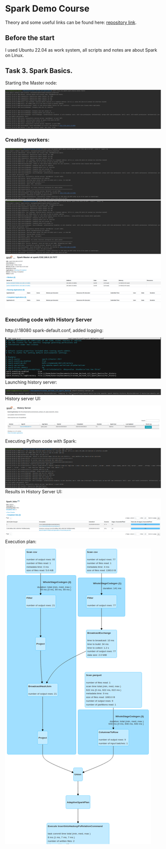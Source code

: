 # Spark Demo Course

Theory and some useful links can be found here: [repository link](https://github.com/andrewD46/spark_demo_course/tree/main).

## Before the start
I used Ubuntu 22.04 as work system, all scripts and notes are about Spark on Linux.

## Task 3. Spark Basics.
Starting the Master node:

![img_1.png](images/img_1.png)

### Creating workers:
![img_2.png](images/img_2.png)
![img_3.png](images/img_3.png)
![img_4.png](images/img_4.png)

### Executing code with History Server
http://<server-url>:18080
spark-default.conf, added logging:

![img_5.png](images/img_5.png)
Launching history server:

![img_6.png](images/img_6.png)
History server UI:

![img_7.png](images/img_7.png)
Executing Python code with Spark:

![img_9.png](images/img_9.png)
Results in History Server UI:

![img_8.png](images/img_8.png)
Execution plan:

![img.png](images/img.png)
